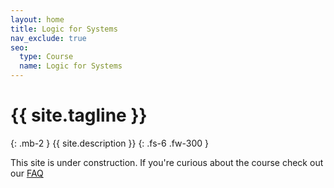 ```yaml
---
layout: home
title: Logic for Systems
nav_exclude: true
seo:
  type: Course
  name: Logic for Systems
---
```


# {{ site.tagline }}
{: .mb-2 }
{{ site.description }}
{: .fs-6 .fw-300 }

This site is under construction. If you're curious about the course check out our [FAQ](https://docs.google.com/document/d/e/2PACX-1vQek5FgRtgmr7rdxOnq5qzTIaRoVcc0dN4dERg5qu4oJ4hTCAmWJkrBbNWUdm_zsMRtQOmzpG17fWQK/pub)